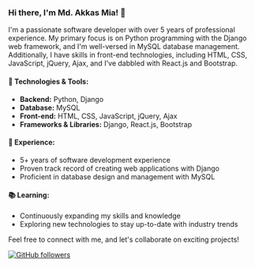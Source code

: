 ### Hi there, I'm Md. Akkas Mia! 👋

I'm a passionate software developer with over 5 years of professional experience. My primary focus is on Python programming with the Django web framework, and I'm well-versed in MySQL database management. Additionally, I have skills in front-end technologies, including HTML, CSS, JavaScript, jQuery, Ajax, and I've dabbled with React.js and Bootstrap.

#### 🔧 Technologies & Tools:
- **Backend:** Python, Django
- **Database:** MySQL
- **Front-end:** HTML, CSS, JavaScript, jQuery, Ajax
- **Frameworks & Libraries:** Django, React.js, Bootstrap

#### 💼 Experience:
- 5+ years of software development experience
- Proven track record of creating web applications with Django
- Proficient in database design and management with MySQL

#### 📚 Learning:
- Continuously expanding my skills and knowledge
- Exploring new technologies to stay up-to-date with industry trends

Feel free to connect with me, and let's collaborate on exciting projects!

[![GitHub followers](https://img.shields.io/github/followers/yourusername?label=Follow&style=social)](https://github.com/yourusername)
